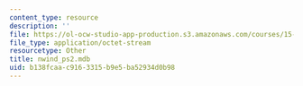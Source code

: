 ```yaml
---
content_type: resource
description: ''
file: https://ol-ocw-studio-app-production.s3.amazonaws.com/courses/15-561-information-technology-essentials-spring-2005/b138fcaac9163315b9e5ba52934d0b98_nwind_ps2.mdb
file_type: application/octet-stream
resourcetype: Other
title: nwind_ps2.mdb
uid: b138fcaa-c916-3315-b9e5-ba52934d0b98
---
```

